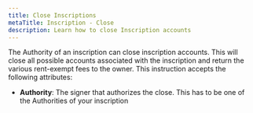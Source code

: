 ```yaml
---
title: Close Inscriptions
metaTitle: Inscription - Close
description: Learn how to close Inscription accounts
---
```


The Authority of an inscription can close inscription accounts. This will close all possible accounts associated with the inscription and return the various rent-exempt fees to the owner. This instruction accepts the following attributes:

- **Authority**: The signer that authorizes the close. This has to be one of the Authorities of your inscription
